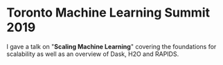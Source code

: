 # Toronto Machine Learning Summit 2019

I gave a talk on "**Scaling Machine Learning**" covering the foundations for scalability as well as an overview of Dask, H2O and RAPIDS.


